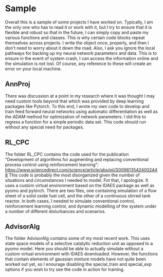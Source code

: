 # Sample
Overall this is a sample of some projects I have worked on. Typically, I am the only one who has to read it or work with it, but I try to ensure that it is flexible and robust so that in the future, I can simply copy and paste my various functions and classes. This is why certain code blocks repeat themselves across projects.  I write the object once, properly, and then I don't need to worry about it down the road. Also, I ask you ignore the local pathways for backing up my neural network parameters and data. This is to ensure in the event of system crash, I can access the information online and the simulation is not lost. Of course, any reference to these will create an error on your local machine.

## AnnProj
There was discussion at a point in my research where it was thought I may need custom tools beyond that which was provided by deep learning packages like Pytorch. To this end, I wrote my own code to develop and train feed forward neural networks using automatic differentiation as well as the ADAM method for optimization of network parameters. I did this to regress a function for a simple periodic data set. This code should run without any special need for packages.

## RL_CPC
The folder RL_CPC contains the code used for the  publication "Development of algorithms for augmenting and replacing conventional process control using reinforcement learning":
https://www.sciencedirect.com/science/article/abs/pii/S0098135424002448
This code is probably the most disorganized given the number of situations and circumstances I needed to model. Fot that, I apologize. It uses a custom virtual environment based on the IDAES package as well as pyomo and pytorch. There are two files, one containing simulation of a flow sheet of a solid oxide fuel cell, and the other of a continuous stirred tank reactor. In both cases, I needed to simulate conventional control, reinforcement learning control, and dynamic modelling of the system under a number of different disturbances and scenarios.

## AdvisorAlg
The folder AdvisorAlg contains some of my most recent work. This uses state space models of a selective catalytic reduction unit as opposed to a pyomo model. Here you should be able to actually simulate without a custom virtual environment with IDAES downloaded. However, the functions that contain elements of gaussian mixture models have not quite been worked out yet, so I enourage disabling the special_train and special_exp options if you wish to try see the code in action for training.


